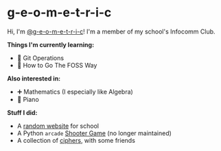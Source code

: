 # g-e-o-m-e-t-r-i-c

Hi, I'm [@g-e-o-m-e-t-r-i-c](https://github.com/g-e-o-m-e-t-r-i-c/g-e-o-m-e-t-r-i-c)!
I'm a member of my school's Infocomm Club.

**Things I'm currently learning:**

- 🌲 Git Operations
- 🐧 How to Go The FOSS Way

**Also interested in:**

- ➕ Mathematics (I especially like Algebra)
- 🎹 Piano

**Stuff I did:**

- A [random website](https://github.com/g-e-o-m-e-t-r-i-c/final-web-project)
  for school
- A Python `arcade` [Shooter Game](https://github.com/g-e-o-m-e-t-r-i-c/shooter-game)
  (no longer maintained)
- A collection of [ciphers](https://github.com/g-e-o-m-e-t-r-i-c/ciphers),
  with some friends
